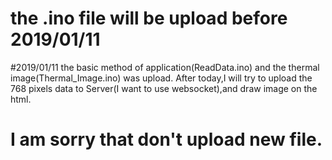 # the .ino file will be upload before 2019/01/11
#2019/01/11 
the basic method of application(ReadData.ino) and the thermal image(Thermal_Image.ino) was upload.
After today,I will try  to upload the 768 pixels data to Server(I want to use websocket),and draw image on the html.

# I am sorry that don't upload new file.
